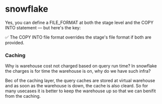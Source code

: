 # snowflake



Yes, you can define a FILE_FORMAT at both the stage level and the COPY INTO statement — but here's the key:

✅ The COPY INTO file format overrides the stage's file format if both are provided.




### Caching

Why is warehouse cost not charged based on query run time? 
In snowflake the charges is for time the warehouse is on, why do we have such infra?

Bec of the caching layer, the query caches are stored at virtual warehouse and as soon as the warehouse is down, the cache is also cleard. So for many usecases it is better to keep the warehouse up so that we can benifit from the caching.

